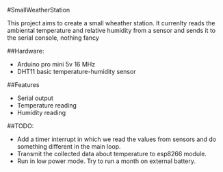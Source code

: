 #SmallWeatherStation

This project aims to create a small wheather station. It currenlty reads the ambiental temperature and relative humidity from a sensor and sends it to the serial console, nothing fancy

##Hardware:
 - Arduino pro mini 5v 16 MHz
 - DHT11 basic temperature-humidity sensor

##Features
 - Serial output
 - Temperature reading
 - Humidity reading

##TODO:
 - Add a timer interrupt in which we read the values from sensors and do something different in the main loop.
 - Transmit the collected data about temperature to esp8266 module.
 - Run in low power mode. Try to run a month on external battery.
